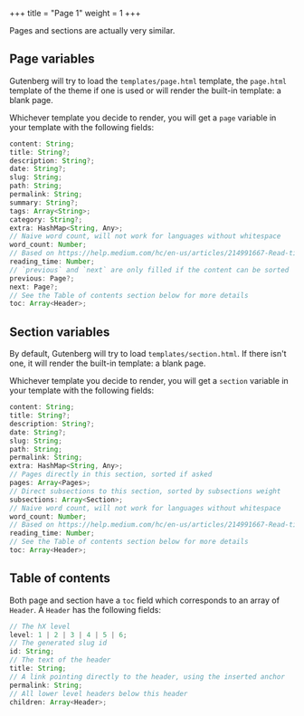 +++
title = "Page 1"
weight = 1
+++

Pages and sections are actually very similar.

## Page variables
Gutenberg will try to load the `templates/page.html` template, the `page.html` template of the theme if one is used
or will render the built-in template: a blank page.

Whichever template you decide to render, you will get a `page` variable in your template
with the following fields:


```ts
content: String;
title: String?;
description: String?;
date: String?;
slug: String;
path: String;
permalink: String;
summary: String?;
tags: Array<String>;
category: String?;
extra: HashMap<String, Any>;
// Naive word count, will not work for languages without whitespace
word_count: Number;
// Based on https://help.medium.com/hc/en-us/articles/214991667-Read-time
reading_time: Number;
// `previous` and `next` are only filled if the content can be sorted
previous: Page?;
next: Page?;
// See the Table of contents section below for more details
toc: Array<Header>;
```

## Section variables
By default, Gutenberg will try to load `templates/section.html`. If there isn't
one, it will render the built-in template: a blank page.

Whichever template you decide to render, you will get a `section` variable in your template
with the following fields:


```ts
content: String;
title: String?;
description: String?;
date: String?;
slug: String;
path: String;
permalink: String;
extra: HashMap<String, Any>;
// Pages directly in this section, sorted if asked
pages: Array<Pages>;
// Direct subsections to this section, sorted by subsections weight
subsections: Array<Section>;
// Naive word count, will not work for languages without whitespace
word_count: Number;
// Based on https://help.medium.com/hc/en-us/articles/214991667-Read-time
reading_time: Number;
// See the Table of contents section below for more details
toc: Array<Header>;
```

## Table of contents

Both page and section have a `toc` field which corresponds to an array of `Header`.
A `Header` has the following fields:

```ts
// The hX level
level: 1 | 2 | 3 | 4 | 5 | 6;
// The generated slug id
id: String;
// The text of the header
title: String;
// A link pointing directly to the header, using the inserted anchor
permalink: String;
// All lower level headers below this header
children: Array<Header>;
```

